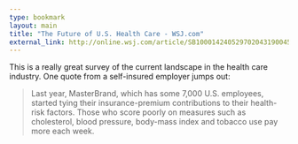 ```yaml
---
type: bookmark
layout: main
title: "The Future of U.S. Health Care - WSJ.com"
external_link: http://online.wsj.com/article/SB10001424052970204319004577084553869990554.html
---
```

This is a really great survey of the current landscape in the health care
industry. One quote from a self-insured employer jumps out:

  

> Last year, MasterBrand, which has some 7,000 U.S. employees, started tying
their insurance-premium contributions to their health-risk factors. Those who
score poorly on measures such as cholesterol, blood pressure, body-mass index
and tobacco use pay more each week.

